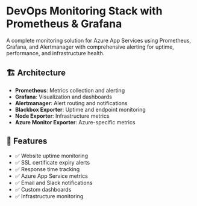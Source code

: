 # DevOps Monitoring Stack with Prometheus & Grafana

A complete monitoring solution for Azure App Services using Prometheus, Grafana, and Alertmanager with comprehensive alerting for uptime, performance, and infrastructure health.

## 🏗️ Architecture

- **Prometheus**: Metrics collection and alerting
- **Grafana**: Visualization and dashboards  
- **Alertmanager**: Alert routing and notifications
- **Blackbox Exporter**: Uptime and endpoint monitoring
- **Node Exporter**: Infrastructure metrics
- **Azure Monitor Exporter**: Azure-specific metrics

## 🚀 Features

- ✅ Website uptime monitoring
- ✅ SSL certificate expiry alerts
- ✅ Response time tracking
- ✅ Azure App Service metrics
- ✅ Email and Slack notifications
- ✅ Custom dashboards
- ✅ Infrastructure monitoring
